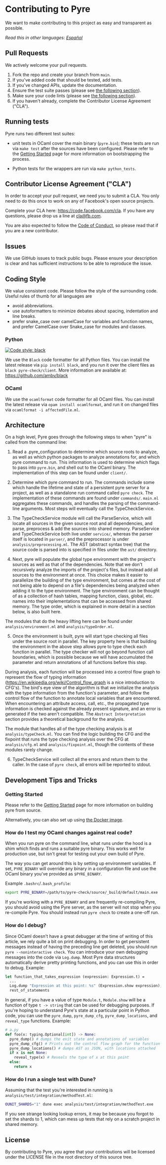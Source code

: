 # Contributing to Pyre
We want to make contributing to this project as easy and transparent as
possible.

*Read this in other languages: [Español](CONTRIBUTING.es.md)*

## Pull Requests
We actively welcome your pull requests.

1. Fork the repo and create your branch from `main`.
2. If you've added code that should be tested, add tests.
3. If you've changed APIs, update the documentation.
4. Ensure the test suite passes (please see [the following section](#running-tests)).
5. Make sure your code lints (please see [the following section](#coding-style)).
6. If you haven't already, complete the Contributor License Agreement ("CLA").

## Running tests

Pyre runs two different test suites:

* unit tests in OCaml cover the main binary (`pyre.bin`); these tests
  are run via `make test` after the sources have been
  configured. Please refer to the [Getting
  Started](https://pyre-check.org/docs/installation.html) page for
  more information on bootstrapping the process.

* Python tests for the wrappers are run via `make python_tests`.

## Contributor License Agreement ("CLA")
In order to accept your pull request, we need you to submit a CLA. You only need
to do this once to work on any of Facebook's open source projects.

Complete your CLA here: <https://code.facebook.com/cla>. If you have any questions,
please drop us a line at cla@fb.com.

You are also expected to follow the [Code of Conduct](CODE_OF_CONDUCT.md),
so please read that if you are a new contributor.

## Issues
We use GitHub issues to track public bugs. Please ensure your description is
clear and has sufficient instructions to be able to reproduce the issue.

## Coding Style
We value consistent code. Please follow the style of the surrounding code. Useful rules of thumb for all languages are
* avoid abbreviations.
* use autoformatters to minimize debates about spacing, indentation and line breaks.
* prefer snake_case over camelCase for variables and function names, and prefer CamelCase over Snake_case for modules and classes.

### Python
<p>
  <a href="https://github.com/ambv/black"><img alt="Code style: black" src="https://img.shields.io/badge/code%20style-black-000000.svg"></a>
</p>

We use the `Black` code formatter for all Python files.
You can install the latest release via `pip install black`, and you run it over the client files as `black pyre-check/client`.
More information are available at: https://github.com/ambv/black

### OCaml
We use the `ocamlformat` code formatter for all OCaml files.
You can install the latest release via `opam install ocamlformat`, and run it on changed files via `ocamlformat -i affectedFile.ml`.

## Architecture
On a high level, Pyre goes through the following steps to when "pyre" is called from the command line:

1. Read a .pyre_configuration to determine which source roots to analyze, as well as which python packages to analyze annotations for, and which pyre command to run. This information is used to determine which flags to pass into `pyre.bin`, and shell out to the OCaml binary. The implementation of this step can be found under `client/`.

2. Determine which pyre command to run. The commands include some which handle the lifetime and state of a persistent pyre server for a project, as well as a standalone run command called `pyre check`. The implementation of these commands are found under `commands/`. `main.ml` aggregates these commands, and handles the parsing of the command-line arguments. Most steps will eventually call the TypeCheckService.

3. The TypeCheckService module will call the ParseService, which will locate all sources in the given source root and all dependencies, and parse, preprocess & add the sources into shared memory. ParseService and TypeCheckService both live under `service/`, whereas the parser itself is located in `parser/`, and the preprocessor is under `analysis/preprocessing.ml`. The AST (abstract syntax tree) that the source code is parsed into is specified in files under the `ast/` directory.

4. Next, pyre will populate the global type environment with the project's sources as well as that of the dependencies. Note that we don't recursively analyze the imports of the project's files, but instead add all sources to the environment at once. This choice makes it easier to parallelize the building of the type environment, but comes at the cost of not being able to depend on a file's dependencies being analyzed when adding it to the type environment. The type environment can be thought of as a collection of hash tables, mapping function, class, global, etc. names into their implementations that can be accessed from shared memory. The type order, which is explained in more detail in a section below, is also built here.

 The modules that do the heavy lifting here can be found under `analysis/environment.ml` and `analysis/typeOrder.ml`.

5. Once the environment is built, pyre will start type checking all files under the source root in parallel. The key property here is that building the environment in the above step allows pyre to type check each function in parallel. The type checker will not go beyond function call boundaries, which is possible because we will have accumulated the parameter and return annotations of all functions before this step.

 During analysis, each function will be processed into a control flow graph to represent the flow of typing information (https://en.wikipedia.org/wiki/Control_flow_graph is a nice introduction to CFG's). The bird's eye view of the algorithm is that we initialize the analysis with the type information from the function's parameter, and follow the control flow of the function to annotate local variables that are encountered. When encountering an attribute access, call, etc., the propagated type information is checked against the already present signature, and an error is generated if the two aren't compatible. The `Abstract Interpretation` section provides a theoretical background for the analysis.

 The module that handles all of the type checking analysis is at `analysis/typeCheck.ml`. You can find the logic building the CFG and the fixpoint that runs the type checking analysis over the CFG at `analysis/cfg.ml` and `analysis/fixpoint.ml`, though the contents of these modules rarely change.

6. TypeCheckService will collect all the errors and return them to the caller. In the case of `pyre check`, all errors will be reported to stdout.

## Development Tips and Tricks

### Getting Started
Please refer to the [Getting Started](https://pyre-check.org/docs/installation.html) page for more information on building pyre from source.

Alternatively, you can also set up using [the Docker image](https://pyre-check.org/docs/installation/#building-from-docker).

### How do I test my OCaml changes against real code?
When you run pyre on the command line, what runs under the hood is a shim which finds and runs a suitable pyre binary. This works well for production use, but isn't great for testing out your own build of Pyre.

The way you can get around this is by setting up environment variables. If set, `PYRE_BINARY` will override any binary in a configuration file and use the OCaml binary you've provided as `$PYRE_BINARY`.

Example `.bashrc`/`.bash_profile`:
```bash
export PYRE_BINARY=/path/to/pyre-check/source/_build/default/main.exe
```

If you're working with a `PYRE_BINARY` and are frequently re-compiling Pyre, you should avoid using the Pyre server, as the server will not stop when you re-compile Pyre. You should instead run `pyre check` to create a one-off run.

### How do I debug?
Since OCaml doesn't have a great debugger at the time of writing of this article, we rely quite a bit on print debugging. In order to get persistent messages instead of having the preceding line get deleted, you should run `pyre --noninteractive check`. You can introduce your own debugging messages into the code via `Log.dump`. Most Pyre data structures automatically derive pretty printing functions, and you can use this in order to debug. Example:

```ocaml
let function_that_takes_expression (expression: Expression.t) =
  ...
  Log.dump "Expression at this point: %s" (Expression.show expression);
  rest_of_statements
```

In general, if you have a value of type `Module.t`, `Module.show` will be a function of type `t -> string` that can be used for debugging purposes.
If you're hoping to understand Pyre's state at a particular point in Python code, you can use the `pyre_dump`, `pyre_dump_cfg`, `pyre_dump_locations`, and `reveal_type` functions.
Example:

```python
# a.py
def foo(x: typing.Optional[int]) -> None:
  pyre_dump() # dumps the exit state and annotations of variables
  pyre_dump_cfg() # Prints out the control flow graph for the function
  pyre_dump_locations() # dumps AST as JSON, with locations attached
  if x is not None:
    reveal_type(x) # Reveals the type of x at this point
  else:
    return x
```

### How do I run a single test with Dune?
Assuming that the test you're interested in running is `analysis/test/integration/methodTest.ml`:

```bash
OUNIT_SHARDS="1" dune exec analysis/test/integration/methodTest.exe
```

If you see strange looking lookup errors, it may be because you forgot to set
the shards to 1, which can mess up tests that rely on a scratch project in
shared memory.

## License
By contributing to Pyre, you agree that your contributions will be licensed
under the LICENSE file in the root directory of this source tree.
